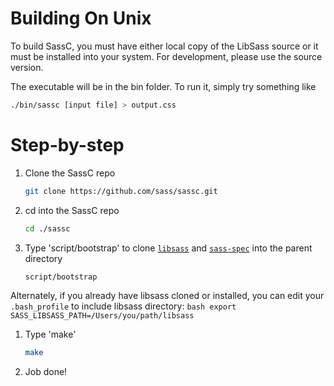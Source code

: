 # Building On Unix

To build SassC, you must have either local copy of the LibSass source or it must be installed into your system. For development, please use the source version.

The executable will be in the bin folder. To run it, simply try something like

```bash
./bin/sassc [input file] > output.css
```

# Step-by-step

1. Clone the SassC repo
    ```bash
    git clone https://github.com/sass/sassc.git
    ```

1. cd into the SassC repo
    ```bash
    cd ./sassc
    ```

1. Type 'script/bootstrap' to clone [`libsass`](https://github.com/sass/libsass) and [`sass-spec`](https://github.com/sass/sass-spec) into the parent directory
   ```bash
   script/bootstrap
   ```
Alternately, if you already have libsass cloned or installed, you can edit your `.bash_profile` to include libsass directory:
    ```bash
    export SASS_LIBSASS_PATH=/Users/you/path/libsass
    ```

1. Type 'make'
   ```bash
   make
   ```

1. Job done!
